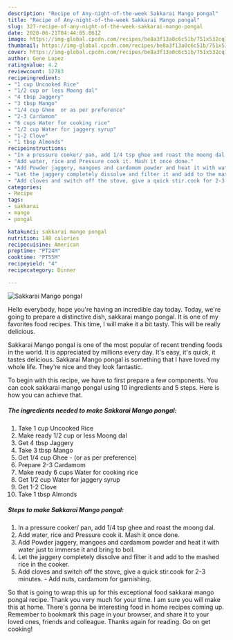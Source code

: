 ```yaml
---
description: "Recipe of Any-night-of-the-week Sakkarai Mango pongal"
title: "Recipe of Any-night-of-the-week Sakkarai Mango pongal"
slug: 327-recipe-of-any-night-of-the-week-sakkarai-mango-pongal
date: 2020-06-21T04:44:05.061Z
image: https://img-global.cpcdn.com/recipes/be8a3f13a0c6c51b/751x532cq70/sakkarai-mango-pongal-recipe-main-photo.jpg
thumbnail: https://img-global.cpcdn.com/recipes/be8a3f13a0c6c51b/751x532cq70/sakkarai-mango-pongal-recipe-main-photo.jpg
cover: https://img-global.cpcdn.com/recipes/be8a3f13a0c6c51b/751x532cq70/sakkarai-mango-pongal-recipe-main-photo.jpg
author: Gene Lopez
ratingvalue: 4.2
reviewcount: 12783
recipeingredient:
- "1 cup Uncooked Rice"
- "1/2 cup or less Moong dal"
- "4 tbsp Jaggery"
- "3 tbsp Mango"
- "1/4 cup Ghee  or as per preference"
- "2-3 Cardamom"
- "6 cups Water for cooking rice"
- "1/2 cup Water for jaggery syrup"
- "1-2 Clove"
- "1 tbsp Almonds"
recipeinstructions:
- "In a pressure cooker/ pan, add 1/4 tsp ghee and roast the moong dal."
- "Add water, rice and Pressure cook it. Mash it once done."
- "Add Powder jaggery, mangoes and cardamom powder and heat it with water just to immerse it and bring to boil."
- "Let the jaggery completely dissolve and filter it and add to the mashed rice in the cooker."
- "Add cloves and switch off the stove, give a quick stir.cook for 2-3 minutes. Add nuts, cardamom for garnishing."
categories:
- Recipe
tags:
- sakkarai
- mango
- pongal

katakunci: sakkarai mango pongal 
nutrition: 148 calories
recipecuisine: American
preptime: "PT24M"
cooktime: "PT55M"
recipeyield: "4"
recipecategory: Dinner

---
```



![Sakkarai Mango pongal](https://img-global.cpcdn.com/recipes/be8a3f13a0c6c51b/751x532cq70/sakkarai-mango-pongal-recipe-main-photo.jpg)

Hello everybody, hope you're having an incredible day today. Today, we're going to prepare a distinctive dish, sakkarai mango pongal. It is one of my favorites food recipes. This time, I will make it a bit tasty. This will be really delicious.

Sakkarai Mango pongal is one of the most popular of recent trending foods in the world. It is appreciated by millions every day. It's easy, it's quick, it tastes delicious. Sakkarai Mango pongal is something that I have loved my whole life. They're nice and they look fantastic.




To begin with this recipe, we have to first prepare a few components. You can cook sakkarai mango pongal using 10 ingredients and 5 steps. Here is how you can achieve that.

<!--inarticleads1-->

##### The ingredients needed to make Sakkarai Mango pongal:

1. Take 1 cup Uncooked Rice
1. Make ready 1/2 cup or less Moong dal
1. Get 4 tbsp Jaggery
1. Take 3 tbsp Mango
1. Get 1/4 cup Ghee - (or as per preference)
1. Prepare 2-3 Cardamom
1. Make ready 6 cups Water for cooking rice
1. Get 1/2 cup Water for jaggery syrup
1. Get 1-2 Clove
1. Take 1 tbsp Almonds




<!--inarticleads2-->

##### Steps to make Sakkarai Mango pongal:

1. In a pressure cooker/ pan, add 1/4 tsp ghee and roast the moong dal.
1. Add water, rice and Pressure cook it. Mash it once done.
1. Add Powder jaggery, mangoes and cardamom powder and heat it with water just to immerse it and bring to boil.
1. Let the jaggery completely dissolve and filter it and add to the mashed rice in the cooker.
1. Add cloves and switch off the stove, give a quick stir.cook for 2-3 minutes. - Add nuts, cardamom for garnishing.




So that is going to wrap this up for this exceptional food sakkarai mango pongal recipe. Thank you very much for your time. I am sure you will make this at home. There's gonna be interesting food in home recipes coming up. Remember to bookmark this page in your browser, and share it to your loved ones, friends and colleague. Thanks again for reading. Go on get cooking!
